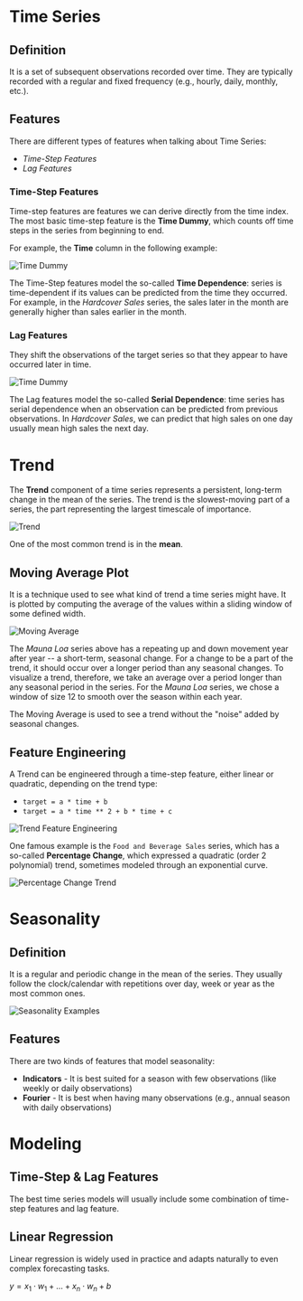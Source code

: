 # Time Series
## Definition
It is a set of subsequent observations recorded over time. They are typically recorded with a regular and fixed 
frequency (e.g., hourly, daily, monthly, etc.).

## Features
There are different types of features when talking about Time Series:
- *Time-Step Features*
- *Lag Features*

### Time-Step Features
Time-step features are features we can derive directly from the time index. 
The most basic time-step feature is the **Time Dummy**, which counts off time steps in the series from beginning to end.

For example, the **Time** column in the following example:

![Time Dummy](./images/time_step_features.png)

The Time-Step features model the so-called **Time Dependence**: series is time-dependent if its values can be predicted 
from the time they occurred. For example, in the *Hardcover Sales* series, the sales later in the month are
generally higher than sales earlier in the month.

### Lag Features
They shift the observations of the target series so that they appear to have occurred later in time.

![Time Dummy](./images/lag_features.png)

The Lag features model the so-called **Serial Dependence**: time series has serial dependence when an 
observation can be predicted from previous observations. In *Hardcover Sales*, we can predict that high sales on one 
day usually mean high sales the next day.

# Trend
The **Trend** component of a time series represents a persistent, long-term change in the mean of the series.
The trend is the slowest-moving part of a series, the part representing the largest timescale of importance.

![Trend](./images/trend.png)

One of the most common trend is in the **mean**.

## Moving Average Plot
It is a technique used to see what kind of trend a time series might have. 
It is plotted by computing the average of the values within a sliding window of some defined width.

![Moving Average](./images/moving_average.png)

The *Mauna Loa* series above has a repeating up and down movement year after year -- a short-term, 
seasonal change. For a change to be a part of the trend, it should occur over a longer period than any seasonal changes. 
To visualize a trend, therefore, we take an average over a period longer than any seasonal period in the series. 
For the *Mauna Loa* series, we chose a window of size 12 to smooth over the season within each year.

The Moving Average is used to see a trend without the "noise" added by seasonal changes.

## Feature Engineering
A Trend can be engineered through a time-step feature, either linear or quadratic, depending on the trend type:
- `target = a * time + b`
- `target = a * time ** 2 + b * time + c`

![Trend Feature Engineering](./images/trend_feature_engineering.png)

One famous example is the `Food and Beverage Sales` series, which has a so-called **Percentage Change**, which expressed
a quadratic (order 2 polynomial) trend, sometimes modeled through an exponential curve.

![Percentage Change Trend](./images/percentage_change_trend.png)

# Seasonality
## Definition
It is a regular and periodic change in the mean of the series. They usually follow the clock/calendar with repetitions over day, week
or year as the most common ones.

![Seasonality Examples](./images/seasonality_examples.png)

## Features
There are two kinds of features that model seasonality:
- **Indicators** - It is best suited for a season with few observations (like weekly or daily observations)
- **Fourier** - It is best when having many observations (e.g., annual season with daily observations)

# Modeling
## Time-Step & Lag Features
The best time series models will usually include some combination of time-step features and lag feature.

## Linear Regression
Linear regression is widely used in practice and adapts naturally to even complex forecasting tasks.

$` y = x_1 \cdot w_1 + \ldots + x_n \cdot w_n + b `$

